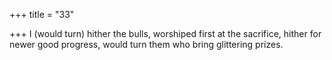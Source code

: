 +++
title = "33"

+++
I (would turn) hither the bulls, worshiped first at the sacrifice, hither for  newer good progress,
would turn them who bring glittering prizes.